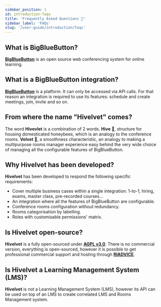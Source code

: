 ```yaml
---
sidebar_position: 1
id: introduction-faqs
title: 'Frequently Asked Questions 🙋'
sidebar_label: 'FAQs'
slug: '/user-guide/introduction/faqs'
---
```


## What is BigBlueButton?

**[BigBlueButton](https://docs.bigbluebutton.org/)** is an open source web conferencing system for online learning.

## What is a BigBlueButton integration?

**[BigBlueButton](https://docs.bigbluebutton.org/)** is a platform. It can only be accessed via API
calls. For that reason an integration is required to use its features: schedule and create meetings, join,
invite and so on.

## From where the name "Hivelvet" comes?

The word **Hivevlet** is a combination of 2 words. **Hive** 🐝, structure for housing domesticated honeybees, which is
an
analogy to the conference rooms. **Velvet** 👘, a smoothness characteristic, an analogy to making a multipurpose rooms
manager experience easy behind the very wide choice of managing all the configurable features of BigBlueButton.

## Why Hivelvet has been developed?

**Hivelvet** has been developed to respond the following specific requirements:

* Cover multiple business cases within a single integration: 1-to-1, hiring, exams, master class, pre-recorded
  courses...
* An integration where all the features of BigBlueButton are configurable.
* Conference rooms configuration without redundancy.
* Rooms categorisation by labelling.
* Roles with customisable permissions' matrix.

## Is Hivelvet open-source?

**Hivelvet** is a fully open-sourced under **[AGPL v3.0](https://choosealicense.com/licenses/agpl-3.0/)**. There is no
commercial version, everything is open-sourced, however it is possible to get professional commercial support and
hosting
through **[RIADVICE](https://riadvice.tn)**.

## Is Hivelvet a Learning Management System (LMS)?

**Hivelvet** is not a Learning Management System (LMS), however its API can be used on top of an LMS to create
correlated LMS and Rooms Management system.
